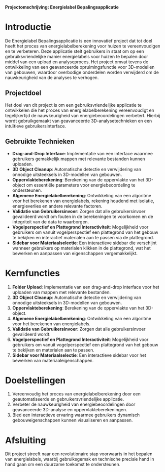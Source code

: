 **Projectomschrijving: Energielabel Bepalingsapplicatie**

# Introductie

De Energielabel Bepalingsapplicatie is een innovatief project dat tot doel heeft het proces van energielabelberekening voor huizen te vereenvoudigen en te verbeteren. Deze applicatie stelt gebruikers in staat om op een gebruiksvriendelijke manier energielabels voor huizen te bepalen door middel van een upload en analyseproces. Het project omvat tevens de ontwikkeling van een geavanceerde opruimingsfunctie voor 3D-modellen van gebouwen, waardoor overbodige onderdelen worden verwijderd om de nauwkeurigheid van de analyses te verhogen.

## Projectdoel

Het doel van dit project is om een gebruiksvriendelijke applicatie te ontwikkelen die het proces van energielabelberekening vereenvoudigt en tegelijkertijd de nauwkeurigheid van energiebeoordelingen verbetert. Hierbij wordt gebruikgemaakt van geavanceerde 3D-analysetechnieken en een intuïtieve gebruikersinterface.

## Gebruikte Technieken

- **Drag-and-Drop Interface**: Implementatie van een interface waarmee gebruikers gemakkelijk mappen met relevante bestanden kunnen uploaden.
- **3D Object Cleanup**: Automatische detectie en verwijdering van onnodige uitsteeksels in 3D-modellen van gebouwen.
- **Oppervlakteberekening**: Berekening van de oppervlakte van het 3D-object om essentiële parameters voor energiebeoordeling te ondersteunen.
- **Algemene Energielabelberekening**: Ontwikkeling van een algoritme voor het berekenen van energielabels, rekening houdend met isolatie, energieverlies en andere relevante factoren.
- **Validatie van Gebruikersinvoer**: Zorgen dat alle gebruikersinvoer gevalideerd wordt om fouten in de berekeningen te voorkomen en de integriteit van de data te waarborgen.
- **Vogelperspectief en Plattegrond Interactiviteit**: Mogelijkheid voor gebruikers om vanuit vogelperspectief een plattegrond van het gebouw te bekijken en interactief materialen aan te passen via de plattegrond.
- **Sidebar voor Materiaalselectie**: Een interactieve sidebar die verschijnt wanneer gebruikers op materialen klikken in de plattegrond, wat het bewerken en aanpassen van eigenschappen vergemakkelijkt.

# Kernfuncties

1. **Folder Upload**: Implementatie van een drag-and-drop interface voor het uploaden van mappen met relevante bestanden.
2. **3D Object Cleanup**: Automatische detectie en verwijdering van onnodige uitsteeksels in 3D-modellen van gebouwen.
3. **Oppervlakteberekening**: Berekening van de oppervlakte van het 3D-object.
4. **Algemene Energielabelberekening**: Ontwikkeling van een algoritme voor het berekenen van energielabels.
5. **Validatie van Gebruikersinvoer**: Zorgen dat alle gebruikersinvoer gevalideerd wordt.
6. **Vogelperspectief en Plattegrond Interactiviteit**: Mogelijkheid voor gebruikers om vanuit vogelperspectief een plattegrond van het gebouw te bekijken en materialen aan te passen.
7. **Sidebar voor Materiaalselectie**: Een interactieve sidebar voor het bewerken van materiaaleigenschappen.

# Doelstellingen

1. Vereenvoudig het proces van energielabelberekening door een geautomatiseerde en gebruikersvriendelijke applicatie.
2. Verbeter de nauwkeurigheid van energiebeoordelingen door geavanceerde 3D-analyse en oppervlakteberekeningen.
3. Bied een interactieve ervaring waarmee gebruikers dynamisch gebouweigenschappen kunnen visualiseren en aanpassen.

# Afsluiting

Dit project streeft naar een revolutionaire stap voorwaarts in het bepalen van energielabels, waarbij gebruiksgemak en technische precisie hand in hand gaan om een duurzame toekomst te ondersteunen.

